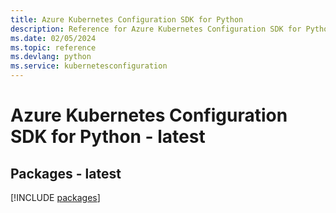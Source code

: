 ```yaml
---
title: Azure Kubernetes Configuration SDK for Python
description: Reference for Azure Kubernetes Configuration SDK for Python
ms.date: 02/05/2024
ms.topic: reference
ms.devlang: python
ms.service: kubernetesconfiguration
---
```

# Azure Kubernetes Configuration SDK for Python - latest
## Packages - latest
[!INCLUDE [packages](kubernetes-configuration-index.md)]